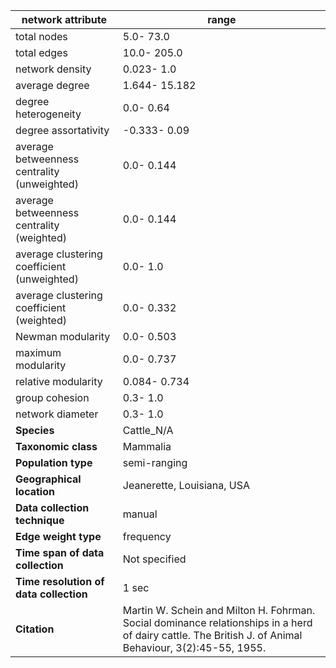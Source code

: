network attribute|range
---|---
total nodes|5.0- 73.0
total edges|10.0- 205.0
network density|0.023- 1.0
average degree|1.644- 15.182
degree heterogeneity|0.0- 0.64
degree assortativity|-0.333- 0.09
average betweenness centrality (unweighted)|0.0- 0.144
average betweenness centrality (weighted)|0.0- 0.144
average clustering coefficient (unweighted)|0.0- 1.0
average clustering coefficient (weighted)|0.0- 0.332
Newman modularity|0.0- 0.503
maximum modularity|0.0- 0.737
relative modularity|0.084- 0.734
group cohesion|0.3- 1.0
network diameter|0.3- 1.0
**Species**| Cattle_N/A
**Taxonomic class**| Mammalia
**Population type**| semi-ranging
**Geographical location**| Jeanerette, Louisiana, USA
**Data collection technique**| manual 
**Edge weight type**| frequency
**Time span of data collection**| Not specified
**Time resolution of data collection**| 1 sec
**Citation**| Martin W. Schein and Milton H. Fohrman. Social dominance relationships in a herd of dairy cattle. The British J. of Animal Behaviour, 3(2):45-55, 1955.